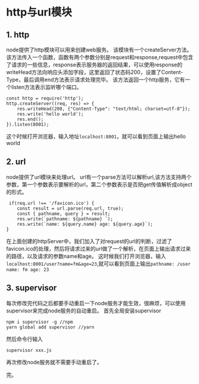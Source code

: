 # http与url模块

## 1. http

node提供了http模块可以用来创建web服务。
该模块有一个createServer方法。
该方法传入一个函数，函数有两个参数分别是request和response,request中包含了请求的一些信息，response表示服务器的返回结果，可以使用response的writeHead方法向响应头添加字段，这里返回了状态码200，设置了Content-Type，最后调用end方法表示请求处理完毕。
该方法返回一个http服务，它有一个listen方法表示监听哪个端口。

    const http = require('http');
    http.createServer((req, res) => {
        res.writeHead(200, {"Content-Type": "text/html; charset=utf-8"});
        res.write('hello world');
        res.end();
    }).listen(8001);
这个时候打开浏览器，输入地址`localhost:8001`，就可以看到页面上输出hello world

## 2. url

node提供了url模块来处理url。
url有一个parse方法可以解析url,该方法支持两个参数，第一个参数表示要解析的url，第二个参数表示是否把get传值解析成object的形式。

     if(req.url !== '/favicon.ico') {
        const result = url.parse(req.url, true);
        const { pathname, query } = result;
        res.write(`pathname: ${pathname} `);
        res.write(`name: ${query.name} age: ${query.age}`);
    }
在上面创建的httpServer中，我们加入了对request的url的判断，过滤了favicon.ico的处理，然后将请求过来的url做了一个解析，在页面上输出请求过来的路径，以及请求的参数name和age。
这时候我们打开浏览器，输入`localhost:8001/user?name=fm&age=23`,就可以看到页面上输出`pathname: /user name: fm age: 23`

## 3. supervisor

每次修改完代码之后都要手动重启一下node服务才能生效，很麻烦，可以使用supervisor来完成node服务的自动重启。
首先全局安装supervisor

    npm i supervisor -g //npm
    yarn global add supervisor //yarn

然后命令行输入

    supervisor xxx.js 

再次修改node服务就不需要手动重启了。

完。